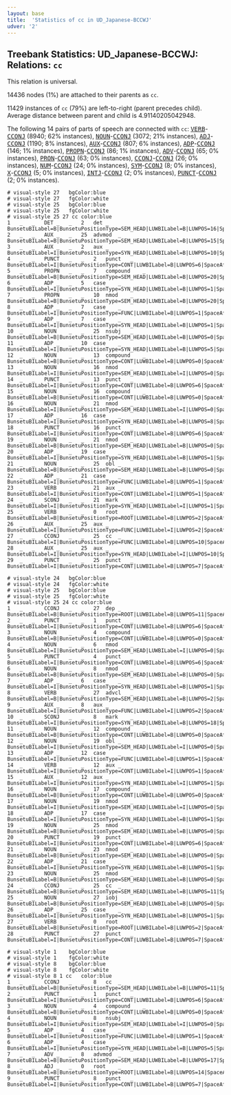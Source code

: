 ```yaml
---
layout: base
title:  'Statistics of cc in UD_Japanese-BCCWJ'
udver: '2'
---
```


## Treebank Statistics: UD_Japanese-BCCWJ: Relations: `cc`

This relation is universal.

14436 nodes (1%) are attached to their parents as `cc`.

11429 instances of `cc` (79%) are left-to-right (parent precedes child).
Average distance between parent and child is 4.91140205042948.

The following 14 pairs of parts of speech are connected with `cc`: <tt><a href="ja_bccwj-pos-VERB.html">VERB</a></tt>-<tt><a href="ja_bccwj-pos-CCONJ.html">CCONJ</a></tt> (8940; 62% instances), <tt><a href="ja_bccwj-pos-NOUN.html">NOUN</a></tt>-<tt><a href="ja_bccwj-pos-CCONJ.html">CCONJ</a></tt> (3072; 21% instances), <tt><a href="ja_bccwj-pos-ADJ.html">ADJ</a></tt>-<tt><a href="ja_bccwj-pos-CCONJ.html">CCONJ</a></tt> (1190; 8% instances), <tt><a href="ja_bccwj-pos-AUX.html">AUX</a></tt>-<tt><a href="ja_bccwj-pos-CCONJ.html">CCONJ</a></tt> (807; 6% instances), <tt><a href="ja_bccwj-pos-ADP.html">ADP</a></tt>-<tt><a href="ja_bccwj-pos-CCONJ.html">CCONJ</a></tt> (146; 1% instances), <tt><a href="ja_bccwj-pos-PROPN.html">PROPN</a></tt>-<tt><a href="ja_bccwj-pos-CCONJ.html">CCONJ</a></tt> (86; 1% instances), <tt><a href="ja_bccwj-pos-ADV.html">ADV</a></tt>-<tt><a href="ja_bccwj-pos-CCONJ.html">CCONJ</a></tt> (65; 0% instances), <tt><a href="ja_bccwj-pos-PRON.html">PRON</a></tt>-<tt><a href="ja_bccwj-pos-CCONJ.html">CCONJ</a></tt> (63; 0% instances), <tt><a href="ja_bccwj-pos-CCONJ.html">CCONJ</a></tt>-<tt><a href="ja_bccwj-pos-CCONJ.html">CCONJ</a></tt> (26; 0% instances), <tt><a href="ja_bccwj-pos-NUM.html">NUM</a></tt>-<tt><a href="ja_bccwj-pos-CCONJ.html">CCONJ</a></tt> (24; 0% instances), <tt><a href="ja_bccwj-pos-SYM.html">SYM</a></tt>-<tt><a href="ja_bccwj-pos-CCONJ.html">CCONJ</a></tt> (8; 0% instances), <tt><a href="ja_bccwj-pos-X.html">X</a></tt>-<tt><a href="ja_bccwj-pos-CCONJ.html">CCONJ</a></tt> (5; 0% instances), <tt><a href="ja_bccwj-pos-INTJ.html">INTJ</a></tt>-<tt><a href="ja_bccwj-pos-CCONJ.html">CCONJ</a></tt> (2; 0% instances), <tt><a href="ja_bccwj-pos-PUNCT.html">PUNCT</a></tt>-<tt><a href="ja_bccwj-pos-CCONJ.html">CCONJ</a></tt> (2; 0% instances).


~~~ conllu
# visual-style 27	bgColor:blue
# visual-style 27	fgColor:white
# visual-style 25	bgColor:blue
# visual-style 25	fgColor:white
# visual-style 25 27 cc	color:blue
1	_	_	DET	_	_	2	det	_	BunsetuBILabel=B|BunsetuPositionType=SEM_HEAD|LUWBILabel=B|LUWPOS=16|SpaceAfter=No
2	_	_	AUX	_	_	25	advmod	_	BunsetuBILabel=B|BunsetuPositionType=SEM_HEAD|LUWBILabel=B|LUWPOS=15|SpaceAfter=No
3	_	_	AUX	_	_	2	aux	_	BunsetuBILabel=I|BunsetuPositionType=SYN_HEAD|LUWBILabel=B|LUWPOS=10|SpaceAfter=No
4	_	_	PUNCT	_	_	2	punct	_	BunsetuBILabel=I|BunsetuPositionType=CONT|LUWBILabel=B|LUWPOS=6|SpaceAfter=No
5	_	_	PROPN	_	_	7	compound	_	BunsetuBILabel=B|BunsetuPositionType=SEM_HEAD|LUWBILabel=B|LUWPOS=20|SpaceAfter=No
6	_	_	ADP	_	_	5	case	_	BunsetuBILabel=I|BunsetuPositionType=SYN_HEAD|LUWBILabel=B|LUWPOS=1|SpaceAfter=No
7	_	_	PROPN	_	_	10	nmod	_	BunsetuBILabel=B|BunsetuPositionType=SEM_HEAD|LUWBILabel=B|LUWPOS=20|SpaceAfter=No
8	_	_	ADP	_	_	7	case	_	BunsetuBILabel=I|BunsetuPositionType=FUNC|LUWBILabel=B|LUWPOS=1|SpaceAfter=No
9	_	_	ADP	_	_	7	case	_	BunsetuBILabel=I|BunsetuPositionType=SYN_HEAD|LUWBILabel=B|LUWPOS=1|SpaceAfter=No
10	_	_	NOUN	_	_	25	nsubj	_	BunsetuBILabel=B|BunsetuPositionType=SEM_HEAD|LUWBILabel=B|LUWPOS=0|SpaceAfter=No
11	_	_	ADP	_	_	10	case	_	BunsetuBILabel=I|BunsetuPositionType=SYN_HEAD|LUWBILabel=B|LUWPOS=5|SpaceAfter=No
12	_	_	NOUN	_	_	13	compound	_	BunsetuBILabel=B|BunsetuPositionType=CONT|LUWBILabel=B|LUWPOS=0|SpaceAfter=No
13	_	_	NOUN	_	_	16	nmod	_	BunsetuBILabel=I|BunsetuPositionType=SEM_HEAD|LUWBILabel=I|LUWPOS=0|SpaceAfter=No
14	_	_	PUNCT	_	_	13	punct	_	BunsetuBILabel=I|BunsetuPositionType=CONT|LUWBILabel=B|LUWPOS=6|SpaceAfter=No
15	_	_	NOUN	_	_	16	compound	_	BunsetuBILabel=B|BunsetuPositionType=CONT|LUWBILabel=B|LUWPOS=0|SpaceAfter=No
16	_	_	NOUN	_	_	21	nmod	_	BunsetuBILabel=I|BunsetuPositionType=SEM_HEAD|LUWBILabel=I|LUWPOS=0|SpaceAfter=No
17	_	_	ADP	_	_	16	case	_	BunsetuBILabel=I|BunsetuPositionType=SYN_HEAD|LUWBILabel=B|LUWPOS=8|SpaceAfter=No
18	_	_	PUNCT	_	_	16	punct	_	BunsetuBILabel=I|BunsetuPositionType=CONT|LUWBILabel=B|LUWPOS=6|SpaceAfter=No
19	_	_	NOUN	_	_	21	nmod	_	BunsetuBILabel=B|BunsetuPositionType=SEM_HEAD|LUWBILabel=B|LUWPOS=0|SpaceAfter=No
20	_	_	ADP	_	_	19	case	_	BunsetuBILabel=I|BunsetuPositionType=SYN_HEAD|LUWBILabel=B|LUWPOS=1|SpaceAfter=No
21	_	_	NOUN	_	_	25	obl	_	BunsetuBILabel=B|BunsetuPositionType=SEM_HEAD|LUWBILabel=B|LUWPOS=0|SpaceAfter=No
22	_	_	ADP	_	_	21	case	_	BunsetuBILabel=I|BunsetuPositionType=FUNC|LUWBILabel=B|LUWPOS=1|SpaceAfter=No
23	_	_	VERB	_	_	21	aux	_	BunsetuBILabel=I|BunsetuPositionType=CONT|LUWBILabel=I|LUWPOS=1|SpaceAfter=No
24	_	_	SCONJ	_	_	21	mark	_	BunsetuBILabel=I|BunsetuPositionType=SYN_HEAD|LUWBILabel=I|LUWPOS=1|SpaceAfter=No
25	_	_	VERB	_	_	0	root	_	BunsetuBILabel=B|BunsetuPositionType=ROOT|LUWBILabel=B|LUWPOS=2|SpaceAfter=No
26	_	_	AUX	_	_	25	aux	_	BunsetuBILabel=I|BunsetuPositionType=FUNC|LUWBILabel=I|LUWPOS=2|SpaceAfter=No
27	_	_	CCONJ	_	_	25	cc	_	BunsetuBILabel=I|BunsetuPositionType=FUNC|LUWBILabel=B|LUWPOS=10|SpaceAfter=No
28	_	_	AUX	_	_	25	aux	_	BunsetuBILabel=I|BunsetuPositionType=SYN_HEAD|LUWBILabel=I|LUWPOS=10|SpaceAfter=No
29	_	_	PUNCT	_	_	25	punct	_	BunsetuBILabel=I|BunsetuPositionType=CONT|LUWBILabel=B|LUWPOS=7|SpaceAfter=No

~~~


~~~ conllu
# visual-style 24	bgColor:blue
# visual-style 24	fgColor:white
# visual-style 25	bgColor:blue
# visual-style 25	fgColor:white
# visual-style 25 24 cc	color:blue
1	_	_	CCONJ	_	_	27	dep	_	BunsetuBILabel=B|BunsetuPositionType=ROOT|LUWBILabel=B|LUWPOS=11|SpaceAfter=No
2	_	_	PUNCT	_	_	1	punct	_	BunsetuBILabel=I|BunsetuPositionType=CONT|LUWBILabel=B|LUWPOS=6|SpaceAfter=No
3	_	_	NOUN	_	_	4	compound	_	BunsetuBILabel=B|BunsetuPositionType=CONT|LUWBILabel=B|LUWPOS=0|SpaceAfter=No
4	_	_	NOUN	_	_	6	nmod	_	BunsetuBILabel=I|BunsetuPositionType=SEM_HEAD|LUWBILabel=I|LUWPOS=0|SpaceAfter=No
5	_	_	PUNCT	_	_	4	punct	_	BunsetuBILabel=I|BunsetuPositionType=CONT|LUWBILabel=B|LUWPOS=6|SpaceAfter=No
6	_	_	NOUN	_	_	8	nmod	_	BunsetuBILabel=B|BunsetuPositionType=SEM_HEAD|LUWBILabel=B|LUWPOS=0|SpaceAfter=No
7	_	_	ADP	_	_	6	case	_	BunsetuBILabel=I|BunsetuPositionType=SYN_HEAD|LUWBILabel=B|LUWPOS=1|SpaceAfter=No
8	_	_	VERB	_	_	27	advcl	_	BunsetuBILabel=B|BunsetuPositionType=SEM_HEAD|LUWBILabel=B|LUWPOS=2|SpaceAfter=No
9	_	_	AUX	_	_	8	aux	_	BunsetuBILabel=I|BunsetuPositionType=FUNC|LUWBILabel=I|LUWPOS=2|SpaceAfter=No
10	_	_	SCONJ	_	_	8	mark	_	BunsetuBILabel=I|BunsetuPositionType=SYN_HEAD|LUWBILabel=B|LUWPOS=18|SpaceAfter=No
11	_	_	NOUN	_	_	12	compound	_	BunsetuBILabel=B|BunsetuPositionType=CONT|LUWBILabel=B|LUWPOS=0|SpaceAfter=No
12	_	_	NOUN	_	_	19	obl	_	BunsetuBILabel=I|BunsetuPositionType=SEM_HEAD|LUWBILabel=I|LUWPOS=0|SpaceAfter=No
13	_	_	ADP	_	_	12	case	_	BunsetuBILabel=I|BunsetuPositionType=FUNC|LUWBILabel=B|LUWPOS=1|SpaceAfter=No
14	_	_	VERB	_	_	12	aux	_	BunsetuBILabel=I|BunsetuPositionType=CONT|LUWBILabel=I|LUWPOS=1|SpaceAfter=No
15	_	_	AUX	_	_	12	aux	_	BunsetuBILabel=I|BunsetuPositionType=SYN_HEAD|LUWBILabel=I|LUWPOS=1|SpaceAfter=No
16	_	_	NOUN	_	_	17	compound	_	BunsetuBILabel=B|BunsetuPositionType=CONT|LUWBILabel=B|LUWPOS=0|SpaceAfter=No
17	_	_	NOUN	_	_	19	nmod	_	BunsetuBILabel=I|BunsetuPositionType=SEM_HEAD|LUWBILabel=I|LUWPOS=0|SpaceAfter=No
18	_	_	ADP	_	_	17	case	_	BunsetuBILabel=I|BunsetuPositionType=SYN_HEAD|LUWBILabel=B|LUWPOS=1|SpaceAfter=No
19	_	_	NOUN	_	_	25	nmod	_	BunsetuBILabel=B|BunsetuPositionType=SEM_HEAD|LUWBILabel=B|LUWPOS=0|SpaceAfter=No
20	_	_	PUNCT	_	_	19	punct	_	BunsetuBILabel=I|BunsetuPositionType=CONT|LUWBILabel=B|LUWPOS=6|SpaceAfter=No
21	_	_	NOUN	_	_	23	nmod	_	BunsetuBILabel=B|BunsetuPositionType=SEM_HEAD|LUWBILabel=B|LUWPOS=0|SpaceAfter=No
22	_	_	ADP	_	_	21	case	_	BunsetuBILabel=I|BunsetuPositionType=SYN_HEAD|LUWBILabel=B|LUWPOS=1|SpaceAfter=No
23	_	_	NOUN	_	_	25	nmod	_	BunsetuBILabel=B|BunsetuPositionType=SEM_HEAD|LUWBILabel=B|LUWPOS=0|SpaceAfter=No
24	_	_	CCONJ	_	_	25	cc	_	BunsetuBILabel=B|BunsetuPositionType=SEM_HEAD|LUWBILabel=B|LUWPOS=11|SpaceAfter=No
25	_	_	NOUN	_	_	27	iobj	_	BunsetuBILabel=B|BunsetuPositionType=SEM_HEAD|LUWBILabel=B|LUWPOS=0|SpaceAfter=No
26	_	_	ADP	_	_	25	case	_	BunsetuBILabel=I|BunsetuPositionType=SYN_HEAD|LUWBILabel=B|LUWPOS=1|SpaceAfter=No
27	_	_	VERB	_	_	0	root	_	BunsetuBILabel=B|BunsetuPositionType=ROOT|LUWBILabel=B|LUWPOS=2|SpaceAfter=No
28	_	_	PUNCT	_	_	27	punct	_	BunsetuBILabel=I|BunsetuPositionType=CONT|LUWBILabel=B|LUWPOS=7|SpaceAfter=No

~~~


~~~ conllu
# visual-style 1	bgColor:blue
# visual-style 1	fgColor:white
# visual-style 8	bgColor:blue
# visual-style 8	fgColor:white
# visual-style 8 1 cc	color:blue
1	_	_	CCONJ	_	_	8	cc	_	BunsetuBILabel=B|BunsetuPositionType=SEM_HEAD|LUWBILabel=B|LUWPOS=11|SpaceAfter=No
2	_	_	PUNCT	_	_	1	punct	_	BunsetuBILabel=I|BunsetuPositionType=CONT|LUWBILabel=B|LUWPOS=6|SpaceAfter=No
3	_	_	NOUN	_	_	4	compound	_	BunsetuBILabel=B|BunsetuPositionType=CONT|LUWBILabel=B|LUWPOS=0|SpaceAfter=No
4	_	_	NOUN	_	_	8	nsubj	_	BunsetuBILabel=I|BunsetuPositionType=SEM_HEAD|LUWBILabel=I|LUWPOS=0|SpaceAfter=No
5	_	_	ADP	_	_	4	case	_	BunsetuBILabel=I|BunsetuPositionType=FUNC|LUWBILabel=B|LUWPOS=1|SpaceAfter=No
6	_	_	ADP	_	_	4	case	_	BunsetuBILabel=I|BunsetuPositionType=SYN_HEAD|LUWBILabel=B|LUWPOS=5|SpaceAfter=No
7	_	_	ADV	_	_	8	advmod	_	BunsetuBILabel=B|BunsetuPositionType=SEM_HEAD|LUWBILabel=B|LUWPOS=17|SpaceAfter=No
8	_	_	ADJ	_	_	0	root	_	BunsetuBILabel=B|BunsetuPositionType=ROOT|LUWBILabel=B|LUWPOS=14|SpaceAfter=No
9	_	_	PUNCT	_	_	8	punct	_	BunsetuBILabel=I|BunsetuPositionType=CONT|LUWBILabel=B|LUWPOS=7|SpaceAfter=No

~~~


